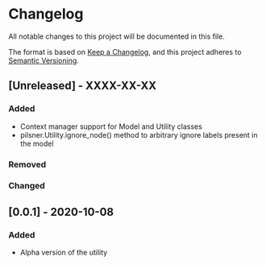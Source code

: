 # Changelog

All notable changes to this project will be documented in this file.

The format is based on [Keep a Changelog](https://keepachangelog.com/en/1.1.0/),
and this project adheres to [Semantic Versioning](https://semver.org/spec/v2.0.0.html).

## [Unreleased] - XXXX-XX-XX

### Added

- Context manager support for Model and Utility classes
- pilsner.Utility.ignore_node() method to arbitrary ignore labels present in the model

### Removed

### Changed

## [0.0.1] - 2020-10-08

### Added

- Alpha version of the utility
